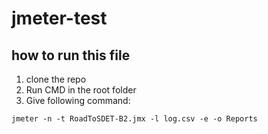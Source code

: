 # jmeter-test
## how to run this file

1. clone the repo
2. Run CMD in the root folder
3. Give following command:

``` 
jmeter -n -t RoadToSDET-B2.jmx -l log.csv -e -o Reports
```

